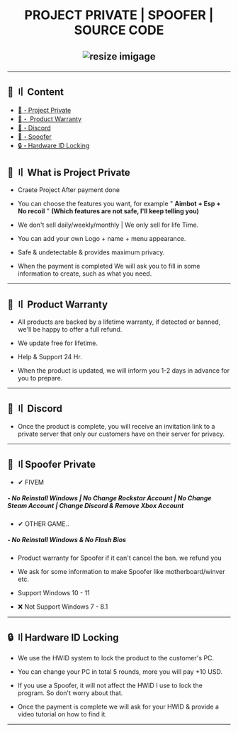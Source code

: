 <h1 align="center">
  PROJECT PRIVATE | SPOOFER | SOURCE CODE 
  </h1>
  
<h2 align="center">

  
<p align="center">

  ![resize imigage](https://user-images.githubusercontent.com/94861415/179348282-9a069868-e03a-42a2-a306-d81729fcae4b.png)


---

## <a id="content"></a>📢 〢 Content

- [🔴・Project Private](#Project_Private)
- [🔰・ Product Warranty](#Product_Warranty)
- [🌌・Discord](#discord)
- [🧹・Spoofer](#Spoofer)
- [🔒・Hardware ID Locking](#HardwareID)

## <a id="Project_Private"></a>🔴 〢 What is Project Private 

- Craete Project After payment done

- You can choose the features you want, for example " **Aimbot + Esp + No recoil** " 
**(Which features are not safe, I'll keep telling you)**

- We don't sell daily/weekly/monthly | We only sell for life Time.

- You can add your own Logo + name + menu appearance.

- Safe & undetectable & provides maximum privacy.

- When the payment is completed We will ask you to fill in some information to create, such as what you need.

---

## <a id="Product_Warranty"></a>🔰 〢 Product Warranty

- All products are backed by a lifetime warranty, if detected or banned, we'll be happy to offer a full refund.

- We update free for lifetime.

- Help & Support 24 Hr. 

- When the product is updated, we will inform you 1-2 days in advance for you to prepare.

---

## <a id="discord"></a>🌌 〢 Discord

- Once the product is complete, you will receive an invitation link to a private server that only our customers have on their server for privacy.

---

## <a id="Spoofer"></a>🧹 〢Spoofer Private

- ✔ FIVEM

##### - No Reinstall Windows | No Change Rockstar Account | No Change Steam Account | Change Discord & Remove Xbox Account

- ✔ OTHER GAME..

##### - No Reinstall Windows & No Flash Bios 

- Product warranty for Spoofer if it can't cancel the ban. we refund you

- We ask for some information to make Spoofer like motherboard/winver etc.

- Support Windows 10 - 11

- ❌ Not Support Windows 7 - 8.1

---

## <a id="HardwareID"></a>🔒 〢Hardware ID Locking

- We use the HWID system to lock the product to the customer's PC.

- You can change your PC in total 5 rounds, more you will pay +10 USD.

- If you use a Spoofer, it will not affect the HWID I use to lock the program. So don't worry about that.

- Once the payment is complete we will ask for your HWID & provide a video tutorial on how to find it.

---

